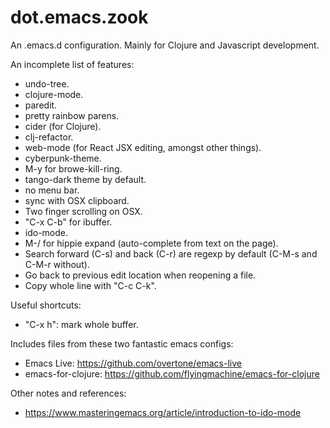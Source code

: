# dot.emacs.zook

An .emacs.d configuration. Mainly for Clojure and Javascript development.

An incomplete list of features:
- undo-tree.
- clojure-mode.
- paredit.
- pretty rainbow parens.
- cider (for Clojure).
- clj-refactor.
- web-mode (for React JSX editing, amongst other things).
- cyberpunk-theme.
- M-y for browe-kill-ring.
- tango-dark theme by default.
- no menu bar.
- sync with OSX clipboard.
- Two finger scrolling on OSX.
- "C-x C-b" for ibuffer.
- ido-mode.
- M-/ for hippie expand (auto-complete from text on the page).
- Search forward (C-s) and back (C-r) are regexp by default (C-M-s and C-M-r without).
- Go back to previous edit location when reopening a file.
- Copy whole line with "C-c C-k".

Useful shortcuts:
- "C-x h": mark whole buffer.

Includes files from these two fantastic emacs configs:
- Emacs Live: https://github.com/overtone/emacs-live
- emacs-for-clojure: https://github.com/flyingmachine/emacs-for-clojure

Other notes and references:
- https://www.masteringemacs.org/article/introduction-to-ido-mode
